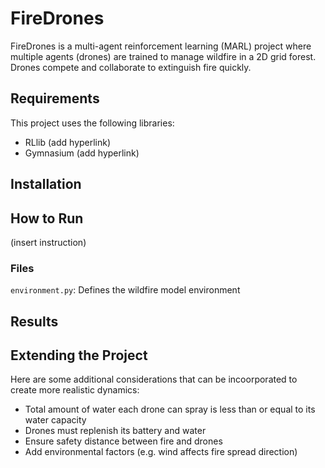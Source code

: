 # FireDrones

FireDrones is a multi-agent reinforcement learning (MARL) project where multiple agents (drones) are trained to manage wildfire in a 2D grid forest. Drones compete and collaborate to extinguish fire quickly.

## Requirements

This project uses the following libraries:

-   RLlib (add hyperlink)
-   Gymnasium (add hyperlink)

## Installation

## How to Run

(insert instruction)

### Files

`environment.py`: Defines the wildfire model environment

## Results

## Extending the Project

Here are some additional considerations that can be incoorporated to create more realistic dynamics:

-   Total amount of water each drone can spray is less than or equal to its water capacity
-   Drones must replenish its battery and water
-   Ensure safety distance between fire and drones
-   Add environmental factors (e.g. wind affects fire spread direction)
